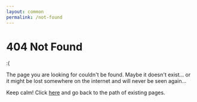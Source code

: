 ```yaml
---
layout: common
permalink: /not-found
---
```


# 404 Not Found

:(

The page you are looking for couldn't be found. Maybe it doesn't exist... or it
might be lost somewhere on the internet and will never be seen again...

Keep calm! Click [here](/) and go back to the path of existing pages.
